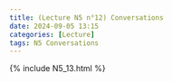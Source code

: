 ```yaml
---
title: (Lecture N5 n°12) Conversations
date: 2024-09-05 13:15
categories: [Lecture]
tags: N5 Conversations
---
```

{% include N5_13.html %}